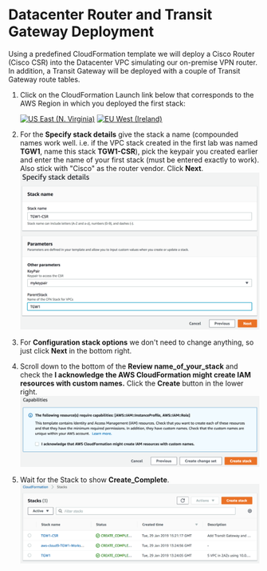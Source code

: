# Datacenter Router and Transit Gateway Deployment


Using a predefined CloudFormation template we will deploy a Cisco Router (Cisco CSR) into the Datacenter VPC simulating our on-premise VPN router.
In addition, a Transit Gateway will be deployed with a couple of Transit Gateway route tables.


1. Click on the CloudFormation Launch link below that corresponds to the AWS Region in which you deployed the first stack:

   [![US East (N. Virginia)](https://samdengler.github.io/cloudformation-launch-stack-button-svg/images/us-east-1.svg)](https://console.aws.amazon.com/cloudformation/home?region=us-east-1#/stacks/create/review?stackName=tgw&templateURL=https://aws-iberia-networking-workshop-virginia.s3.amazonaws.com/2.tgw-csr.yaml&param_AvailabilityZoneA=us-east-1a&param_AvailabilityZoneB=us-east-1b)
   [![EU West (Ireland)](https://samdengler.github.io/cloudformation-launch-stack-button-svg/images/eu-west-1.svg)](https://console.aws.amazon.com/cloudformation/home?region=eu-west-1#/stacks/create/review?stackName=tgw&templateURL=https://aws-iberia-networking-workshop.s3-eu-west-1.amazonaws.com/2.tgw-csr.yaml&param_AvailabilityZoneA=eu-west-1a&param_AvailabilityZoneB=eu-west-1b)
 

2. For the **Specify stack details** give the stack a name (compounded names work well. i.e. if the VPC stack created in the first lab was named **TGW1**, name this stack **TGW1-CSR**), pick the keypair you created earlier and enter the name of your first stack (must be entered exactly to work). Also stick with "Cisco" as the router vendor. Click **Next**.
   ![Stack Parameters](../images/createStack-CSRparameters.png)

3. For **Configuration stack options** we don't need to change anything, so just click **Next** in the bottom right.

4. Scroll down to the bottom of the **Review name_of_your_stack** and check the **I acknowledge the AWS CloudFormation might create IAM resources with custom names.** Click the **Create** button in the lower right.
   ![Create Stack](../images/createStack-VPCiam.png)

5. Wait for the Stack to show **Create_Complete**.
   ![Stack Complete](../images/createStack-CSRcomplete.png)
